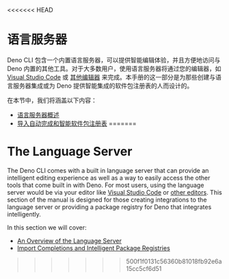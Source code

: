 <<<<<<< HEAD
# 语言服务器

Deno CLI 包含一个内置语言服务器，可以提供智能编辑体验，并且方便地访问与 Deno
内置的其他工具。对于大多数用户，使用语言服务器将通过您的编辑器，如
[Visual Studio Code](../references/vscode_deno.md) 或
[其他编辑器](../getting_started/setup_your_environment.md)
来完成。本手册的这一部分是为那些创建与语言服务器集成或为 Deno
提供智能集成的软件包注册表的人而设计的。

在本节中，我们将涵盖以下内容：

- [语言服务器概述](./language_server/overview.md)
- [导入自动完成和智能软件包注册表](./language_server/imports.md)
=======
# The Language Server

The Deno CLI comes with a built in language server that can provide an
intelligent editing experience as well as a way to easily access the other tools
that come built in with Deno. For most users, using the language server would be
via your editor like [Visual Studio Code](../references/vscode_deno.md) or
[other editors](../getting_started/setup_your_environment.md). This section of
the manual is designed for those creating integrations to the language server or
providing a package registry for Deno that integrates intelligently.

In this section we will cover:

- [An Overview of the Language Server](./language_server/overview.md)
- [Import Completions and Intelligent Package Registries](./language_server/imports.md)
>>>>>>> 500f1f0131c56360b81018fb92e6a15cc5cf6d51

